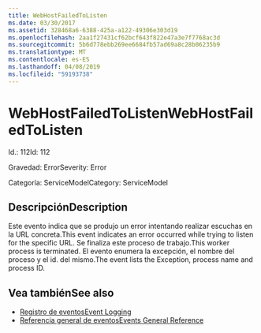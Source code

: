 ```yaml
---
title: WebHostFailedToListen
ms.date: 03/30/2017
ms.assetid: 328468a6-6388-425a-a122-49306e303d19
ms.openlocfilehash: 2aa1f27431cf62bcf643f822e47a3e7f7768ac3d
ms.sourcegitcommit: 5b6d778ebb269ee6684fb57ad69a8c28b06235b9
ms.translationtype: MT
ms.contentlocale: es-ES
ms.lasthandoff: 04/08/2019
ms.locfileid: "59193738"
---
```

# <a name="webhostfailedtolisten"></a><span data-ttu-id="6f581-102">WebHostFailedToListen</span><span class="sxs-lookup"><span data-stu-id="6f581-102">WebHostFailedToListen</span></span>
<span data-ttu-id="6f581-103">Id.: 112</span><span class="sxs-lookup"><span data-stu-id="6f581-103">Id: 112</span></span>  
  
 <span data-ttu-id="6f581-104">Gravedad: Error</span><span class="sxs-lookup"><span data-stu-id="6f581-104">Severity: Error</span></span>  
  
 <span data-ttu-id="6f581-105">Categoría: ServiceModel</span><span class="sxs-lookup"><span data-stu-id="6f581-105">Category: ServiceModel</span></span>  
  
## <a name="description"></a><span data-ttu-id="6f581-106">Descripción</span><span class="sxs-lookup"><span data-stu-id="6f581-106">Description</span></span>  
 <span data-ttu-id="6f581-107">Este evento indica que se produjo un error intentando realizar escuchas en la URL concreta.</span><span class="sxs-lookup"><span data-stu-id="6f581-107">This event indicates an error occurred while trying to listen for the specific URL.</span></span> <span data-ttu-id="6f581-108">Se finaliza este proceso de trabajo.</span><span class="sxs-lookup"><span data-stu-id="6f581-108">This worker process is terminated.</span></span> <span data-ttu-id="6f581-109">El evento enumera la excepción, el nombre del proceso y el id. del mismo.</span><span class="sxs-lookup"><span data-stu-id="6f581-109">The event lists the Exception, process name and process ID.</span></span>  
  
## <a name="see-also"></a><span data-ttu-id="6f581-110">Vea también</span><span class="sxs-lookup"><span data-stu-id="6f581-110">See also</span></span>

- [<span data-ttu-id="6f581-111">Registro de eventos</span><span class="sxs-lookup"><span data-stu-id="6f581-111">Event Logging</span></span>](../../../../../docs/framework/wcf/diagnostics/event-logging/index.md)
- [<span data-ttu-id="6f581-112">Referencia general de eventos</span><span class="sxs-lookup"><span data-stu-id="6f581-112">Events General Reference</span></span>](../../../../../docs/framework/wcf/diagnostics/event-logging/events-general-reference.md)
